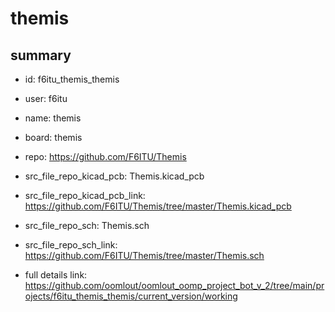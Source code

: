 # themis
 
## summary 
* id: f6itu_themis_themis
* user: f6itu
* name: themis
* board: themis
* repo: https://github.com/F6ITU/Themis
* src_file_repo_kicad_pcb: Themis.kicad_pcb
* src_file_repo_kicad_pcb_link: https://github.com/F6ITU/Themis/tree/master/Themis.kicad_pcb


* src_file_repo_sch: Themis.sch
* src_file_repo_sch_link: https://github.com/F6ITU/Themis/tree/master/Themis.sch
* full details link: https://github.com/oomlout/oomlout_oomp_project_bot_v_2/tree/main/projects/f6itu_themis_themis/current_version/working  






